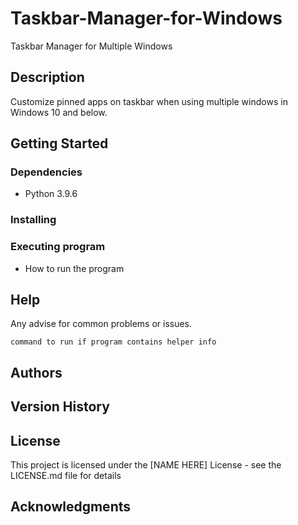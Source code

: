 # Taskbar-Manager-for-Windows
Taskbar Manager for Multiple Windows

## Description

Customize pinned apps on taskbar when using multiple windows in Windows 10 and below.

## Getting Started

### Dependencies

* Python 3.9.6
<!-- * Panda3D
* OpenCV
* MediaPipe -->

### Installing

<!-- * Install the latest Panda3D [SDK-1.10.10](https://www.panda3d.org/download/sdk-1-10-10/)
* If already a Python user? You can install this version of Panda3D with pip!
```
pip install panda3d==1.10.10
```
* Install OpenCV
```
pip install opencv-python
```
* And MediaPipe
```
pip install mediapipe
``` -->

### Executing program

* How to run the program

## Help

Any advise for common problems or issues.
```
command to run if program contains helper info
```

## Authors

<!-- Contributors names and contact info

ex. Dominique Pizzie  
ex. [@DomPizzie](https://twitter.com/dompizzie) -->

## Version History

<!-- * 0.2
    * Various bug fixes and optimizations
    * See [commit change]() or See [release history]()
* 0.1
    * Initial Release -->

## License

This project is licensed under the [NAME HERE] License - see the LICENSE.md file for details

## Acknowledgments

<!-- Inspiration, code snippets, etc.
* [awesome-readme](https://github.com/matiassingers/awesome-readme)
* [PurpleBooth](https://gist.github.com/PurpleBooth/109311bb0361f32d87a2)
* [dbader](https://github.com/dbader/readme-template)
* [zenorocha](https://gist.github.com/zenorocha/4526327)
* [fvcproductions](https://gist.github.com/fvcproductions/1bfc2d4aecb01a834b46) -->